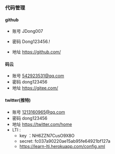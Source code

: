### 代码管理

#### 			github

+ 账号 JDong007

+ 密码 Dong123456.!

+ 地址 https://github.com/

  

#### 	码云

+ 账号 542923531@qq.com
+ 密码 dong123456
+ 地址 https://gitee.com/



#### twitter(推特)

+ 账号 1213160965@qq.com
+ 密码 dong123456
+ 地址 https://twitter.com/home
+ LTI :
  + key ：NH6ZZN7CusO9X8O
  + secret: fc037a90220ae15ab95fe64921bf127a
  + https://learn-lti.herokuapp.com/config.xml